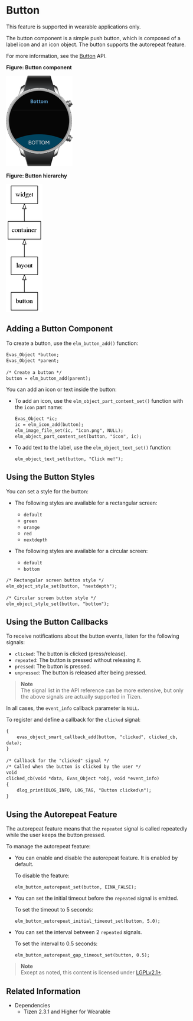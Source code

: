 # Button

This feature is supported in wearable applications only.

The button component is a simple push button, which is composed of a label icon and an icon object. The button supports the autorepeat feature.

For more information, see the [Button](../../../../../org.tizen.native.wearable.apireference/group__Elm__Button.html) API.

**Figure: Button component**

![Button component](./media/button_wn.png)

**Figure: Button hierarchy**

![Button hierarchy](./media/button_tree.png)

## Adding a Button Component

To create a button, use the `elm_button_add()` function:

```
Evas_Object *button;
Evas_Object *parent;

/* Create a button */
button = elm_button_add(parent);
```

You can add an icon or text inside the button:

- To add an icon, use the `elm_object_part_content_set()` function with the `icon` part name:

  ```
  Evas_Object *ic;
  ic = elm_icon_add(button);
  elm_image_file_set(ic, "icon.png", NULL);
  elm_object_part_content_set(button, "icon", ic);
  ```

- To add text to the label, use the `elm_object_text_set()` function:

  ```
  elm_object_text_set(button, "Click me!");
  ```

## Using the Button Styles

You can set a style for the button:

- The following styles are available for a rectangular screen:
  - `default`
  - `green`
  - `orange`
  - `red`
  - `nextdepth`

- The following styles are available for a circular screen:
  - `default`
  - `bottom`

```
/* Rectangular screen button style */
elm_object_style_set(button, "nextdepth");

/* Circular screen button style */
elm_object_style_set(button, "bottom");
```

## Using the Button Callbacks

To receive notifications about the button events, listen for the following signals:

- `clicked`: The button is clicked (press/release).
- `repeated`: The button is pressed without releasing it.
- `pressed`: The button is pressed.
- `unpressed`: The button is released after being pressed.

> **Note**  
> The signal list in the API reference can be more extensive, but only the above signals are actually supported in Tizen.

In all cases, the `event_info` callback parameter is `NULL`.

To register and define a callback for the `clicked` signal:

```
{
    evas_object_smart_callback_add(button, "clicked", clicked_cb, data);
}

/* Callback for the "clicked" signal */
/* Called when the button is clicked by the user */
void
clicked_cb(void *data, Evas_Object *obj, void *event_info)
{
    dlog_print(DLOG_INFO, LOG_TAG, "Button clicked\n");
}
```

## Using the Autorepeat Feature

The autorepeat feature means that the `repeated` signal is called repeatedly while the user keeps the button pressed.

To manage the autorepeat feature:

- You can enable and disable the autorepeat feature. It is enabled by default.

  To disable the feature:

  ```
  elm_button_autorepeat_set(button, EINA_FALSE);
  ```

- You can set the initial timeout before the `repeated` signal is emitted.

  To set the timeout to 5 seconds:

  ```
  elm_button_autorepeat_initial_timeout_set(button, 5.0);
  ```

- You can set the interval between 2 `repeated` signals.

  To set the interval to 0.5 seconds:

  ```
  elm_button_autorepeat_gap_timeout_set(button, 0.5);
  ```

> **Note**  
> Except as noted, this content is licensed under [LGPLv2.1+](http://opensource.org/licenses/LGPL-2.1).

## Related Information
- Dependencies
  - Tizen 2.3.1 and Higher for Wearable
